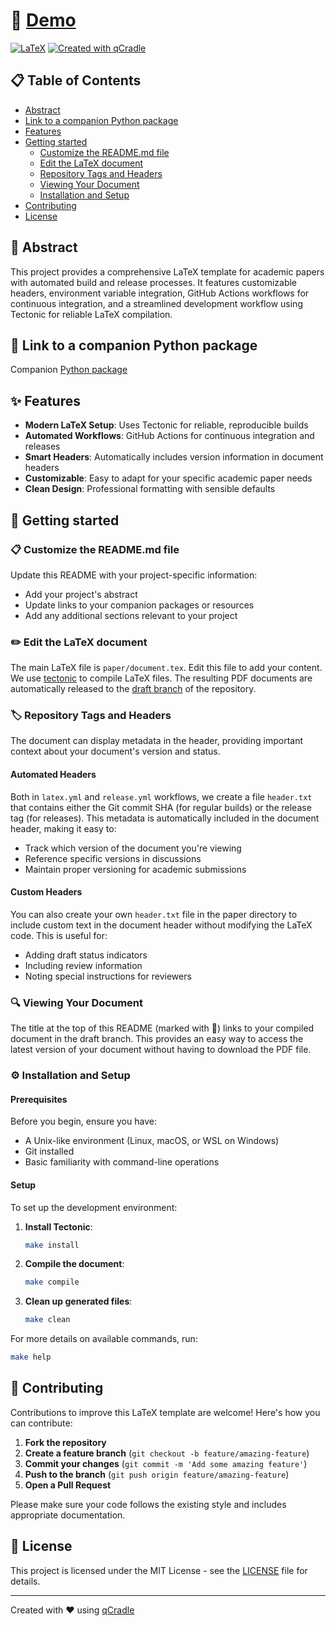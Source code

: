 # 📄 [Demo](https://github.com/tschm/ppp1/blob/draft/document.pdf)

[![LaTeX](https://github.com/tschm/ppp1/actions/workflows/latex.yml/badge.svg)](https://github.com/tschm/ppp1/actions/workflows/latex.yml)
[![Created with qCradle](https://img.shields.io/badge/Created%20with-qCradle-blue?style=flat-square)](https://github.com/tschm/paper)

<!-- Add your arXiv badge here when available -->
<!-- [![arXiv](https://img.shields.io/badge/arXiv-XXXX.XXXXX-b31b1b.svg)](https://arxiv.org/abs/XXXX.XXXXX)-->

## 📋 Table of Contents

- [Abstract](#-abstract)
- [Link to a companion Python package](#-link-to-a-companion-python-package)
- [Features](#-features)
- [Getting started](#-getting-started)
  - [Customize the README.md file](#-customize-the-readmemd-file)
  - [Edit the LaTeX document](#️-edit-the-latex-document)
  - [Repository Tags and Headers](#️-repository-tags-and-headers)
  - [Viewing Your Document](#-viewing-your-document)
  - [Installation and Setup](#️-installation-and-setup)
- [Contributing](#-contributing)
- [License](#-license)

## 📝 Abstract

This project provides a comprehensive LaTeX template for academic
papers with automated build and release processes.
It features customizable headers, environment variable integration,
GitHub Actions workflows for continuous integration, and a streamlined
development workflow using Tectonic for reliable LaTeX compilation.

## 🔗 Link to a companion Python package

<!-- Update this link to your actual companion package if available -->
Companion [Python package](https://github.com/tschm)

## ✨ Features

- **Modern LaTeX Setup**: Uses Tectonic for reliable, reproducible builds
- **Automated Workflows**: GitHub Actions for continuous integration and releases
- **Smart Headers**: Automatically includes version information in document headers
- **Customizable**: Easy to adapt for your specific academic paper needs
- **Clean Design**: Professional formatting with sensible defaults

## 🚀 Getting started

### **📋 Customize the README.md file**

Update this README with your project-specific information:

- Add your project's abstract
- Update links to your companion packages or resources
- Add any additional sections relevant to your project

### **✏️ Edit the LaTeX document**

The main LaTeX file is `paper/document.tex`.
Edit this file to add your content.
We use [tectonic](https://github.com/tectonic-typesetting/tectonic)
to compile LaTeX files. The resulting PDF documents are automatically released
to the [draft branch](https://github.com/tschm/ppp1/tree/draft)
of the repository.

### **🏷️ Repository Tags and Headers**

The document can display metadata in the header, providing important context
about your document's version and status.

#### **Automated Headers**

Both in `latex.yml` and `release.yml` workflows, we create a file `header.txt`
that contains either the Git commit SHA (for regular builds)
or the release tag (for releases).
This metadata is automatically included in the document header,
making it easy to:

- Track which version of the document you're viewing
- Reference specific versions in discussions
- Maintain proper versioning for academic submissions

#### **Custom Headers**

You can also create your own `header.txt` file in the paper
directory to include custom text
in the document header without modifying the LaTeX code.
This is useful for:

- Adding draft status indicators
- Including review information
- Noting special instructions for reviewers

### **🔍 Viewing Your Document**

The title at the top of this README (marked with 📄)
links to your compiled document in the draft branch.
This provides an easy way to access the latest version
of your document without having to download the PDF file.

### **⚙️ Installation and Setup**

#### Prerequisites

Before you begin, ensure you have:

- A Unix-like environment (Linux, macOS, or WSL on Windows)
- Git installed
- Basic familiarity with command-line operations

#### Setup

To set up the development environment:

1. **Install Tectonic**:

    ```bash
    make install
    ```

2. **Compile the document**:

    ```bash
    make compile
    ```

3. **Clean up generated files**:

   ```bash
   make clean
   ```

For more details on available commands, run:

```bash
make help
```

## 🤝 Contributing

Contributions to improve this LaTeX template are welcome! Here's how you can contribute:

1. **Fork the repository**
2. **Create a feature branch** (`git checkout -b feature/amazing-feature`)
3. **Commit your changes** (`git commit -m 'Add some amazing feature'`)
4. **Push to the branch** (`git push origin feature/amazing-feature`)
5. **Open a Pull Request**

Please make sure your code follows the existing style and includes appropriate documentation.

## 📄 License

This project is licensed under the MIT License - see
the [LICENSE](LICENSE) file for details.

---

Created with ❤️ using [qCradle](https://github.com/tschm/paper)
